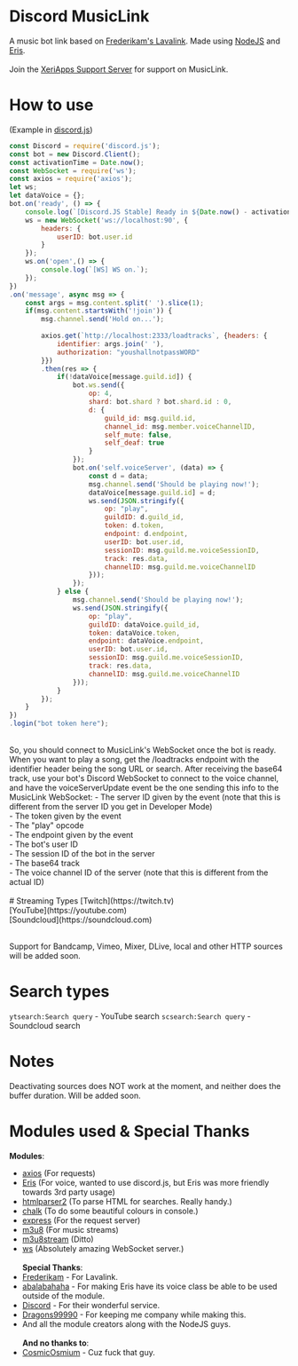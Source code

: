 # Discord MusicLink
A music bot link based on [Frederikam's Lavalink](https://github.com/Frederikam/Lavalink). Made using [NodeJS](https://nodejs.org) and [Eris](https://github.com/abalabahaha/eris).
<br><br>
Join the [XeriApps Support Server](https://discord.gg/dNN4azK) for support on MusicLink.

# How to use
(Example in [discord.js](https://discord.js.org))
```js
const Discord = require('discord.js');
const bot = new Discord.Client();
const activationTime = Date.now();
const WebSocket = require('ws');
const axios = require('axios');
let ws;
let dataVoice = {};
bot.on('ready', () => {
    console.log(`[Discord.JS Stable] Ready in ${Date.now() - activationTime}ms`);
    ws = new WebSocket('ws://localhost:90', {
        headers: {
            userID: bot.user.id
        }
    });
    ws.on('open',() => {
        console.log(`[WS] WS on.`);
    });
})
.on('message', async msg => {
    const args = msg.content.split(' ').slice(1);
    if(msg.content.startsWith('!join')) {
        msg.channel.send('Hold on...');
        
        axios.get(`http://localhost:2333/loadtracks`, {headers: {
            identifier: args.join(' '),
            authorization: "youshallnotpassWORD"
        }})
        .then(res => {
            if(!dataVoice[message.guild.id]) {
                bot.ws.send({
                    op: 4,
                    shard: bot.shard ? bot.shard.id : 0,
                    d: {
                        guild_id: msg.guild.id,
                        channel_id: msg.member.voiceChannelID,
                        self_mute: false,
                        self_deaf: true
                    }
                });
                bot.on('self.voiceServer', (data) => {
                    const d = data;
                    msg.channel.send('Should be playing now!');
                    dataVoice[message.guild.id] = d;
                    ws.send(JSON.stringify({
                        op: "play",
                        guildID: d.guild_id,
                        token: d.token,
                        endpoint: d.endpoint,
                        userID: bot.user.id,
                        sessionID: msg.guild.me.voiceSessionID,
                        track: res.data,
                        channelID: msg.guild.me.voiceChannelID
                    }));
                });
            } else {
                msg.channel.send('Should be playing now!'); 
                ws.send(JSON.stringify({
                    op: "play",
                    guildID: dataVoice.guild_id,
                    token: dataVoice.token,
                    endpoint: dataVoice.endpoint,
                    userID: bot.user.id,
                    sessionID: msg.guild.me.voiceSessionID,
                    track: res.data,
                    channelID: msg.guild.me.voiceChannelID
                }));
            }
        });
    }
})
.login("bot token here");
```
<br>
So, you should connect to MusicLink's WebSocket once the bot is ready. When you want to play a song, get the /loadtracks endpoint with the identifier header being the song URL or search. After receiving the base64 track, use your bot's Discord WebSocket to connect to the voice channel, and have the voiceServerUpdate event be the one sending this info to the MusicLink WebSocket:
 - The server ID given by the event (note that this is different from the server ID you get in Developer Mode)<br>
 - The token given by the event<br>
 - The "play" opcode<br>
 - The endpoint given by the event<br>
 - The bot's user ID<br>
 - The session ID of the bot in the server<br>
 - The base64 track<br>
 - The voice channel ID of the server (note that this is different from the actual ID)
<br><br>
# Streaming Types
[Twitch](https://twitch.tv)<br>
[YouTube](https://youtube.com)<br>
[Soundcloud](https://soundcloud.com)<br><br>

Support for Bandcamp, Vimeo, Mixer, DLive, local and other HTTP sources will be added soon.
<br>
# Search types
`ytsearch:Search query` - YouTube search
`scsearch:Search query` - Soundcloud search
<br>
# Notes
Deactivating sources does NOT work at the moment, and neither does the buffer duration. Will be added soon.
<br>
# Modules used & Special Thanks
**Modules**: 
 - [axios](https://github.com/axios/axios) (For requests)<br>
 - [Eris](https://github.com/abalabahaha/eris) (For voice, wanted to use discord.js, but Eris was more friendly towards 3rd party usage)<br>
 - [htmlparser2](https://npmjs.com/package/htmlparser2) (To parse HTML for searches. Really handy.)<br>
 - [chalk](https://npmjs.com/package/chalk) (To do some beautiful colours in console.)<br>
 - [express](https://npmjs.com/package/express) (For the request server)<br>
 - [m3u8](https://npmjs.com/package/m3u8) (For music streams)<br>
 - [m3u8stream](https://npmjs.com/package/m3u8stream) (Ditto)<br>
 - [ws](https://npmjs.com/package/ws) (Absolutely amazing WebSocket server.)
<br><br>
**Special Thanks**:
 - [Frederikam](https://frederikam.com/) - For Lavalink.<br>
 - [abalabahaha](https://abal.moe) - For making Eris have its voice class be able to be used outside of the module.<br>
 - [Discord](https://discordapp.com) - For their wonderful service.<br>
 - [Dragons99990](https://youtube.com/dragons99990) - For keeping me company while making this.<br>
 - And all the module creators along with the NodeJS guys.
<br><br>
**And no thanks to**:
 - [CosmicOsmium](https://nishidev.com) - Cuz fuck that guy.